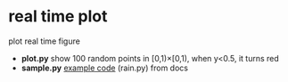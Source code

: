 # real time plot
plot real time figure


* **plot.py**  show 100 random points in [0,1)×[0,1), when y<0.5, it turns red
* **sample.py** [example code](https://matplotlib.org/examples/animation/rain.html) (rain.py) from docs
